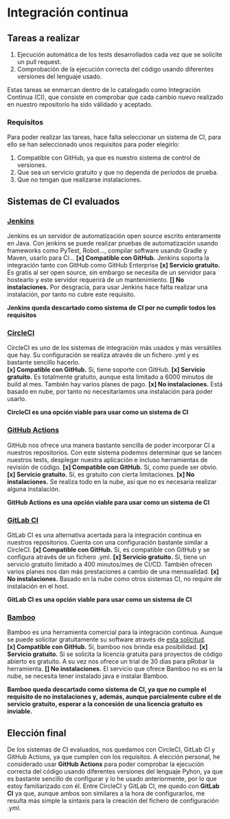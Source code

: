 # Integración continua

## Tareas a realizar
1. Ejecución automática de los tests desarrollados cada vez que se solicite un pull request.
2. Comprobación de la ejecución correcta del código usando diferentes versiones del lenguaje usado.

Estas tareas se enmarcan dentro de lo catalogado como Integración Continua (CI), que consiste en comprobar que cada cambio nuevo realizado en nuestro repositorio ha sido válidado y aceptado.

### Requisitos
Para poder realizar las tareas, hace falta seleccionar un sistema de CI, para ello se han seleccionado unos requisitos para poder elegirlo:

1. Compatible con GitHub, ya que es nuestro sistema de control de versiones.
2. Que sea un servicio gratuito y que no dependa de periodos de prueba.
3. Que no tengan que realizarse instalaciones.

## Sistemas de CI evaluados
### [Jenkins](https://www.jenkins.io/)
Jenkins es un servidor de automatización open source escrito enteramente en Java. Con jenkins se puede realizar pruebas de automatización usando frameworks como PyTest, Robot..., compilar software usando Gradle y Maven, usarlo para CI...
**[x] Compatible con GitHub.** Jenkins soporta la integración tanto con GitHub como GitHub Enterprise
**[x] Servicio gratuito.** Es gratis al ser open source, sin embargo se necesita de un servidor para hostearlo y este servidor requerirá de un mantenimiento.
**[] No instalaciones.** Por desgracia, para usar Jenkins hace falta realizar una instalación, por tanto no cubre este requisito.

**Jenkins queda descartado como sistema de CI por no cumplir todos los requisitos**

### [CircleCI](https://circleci.com/)
CircleCI es uno de los sistemas de integración más usados y más versátiles que hay. Su configuración se realiza através de un fichero .yml y es bastante sencillo hacerlo.  
**[x] Compatible con GitHub.** Si, tiene soporte con GitHub.
**[x] Servicio gratuito.** Es totalmente gratuito, aunque esta limitado a 6000 minutos de build al mes. También hay varios planes de pago.
**[x] No instalaciones.** Está basado en nube, por tanto no necesitaríamos una instalación para poder usarlo.

**CircleCI es una opción viable para usar como un sistema de CI**

### [GitHub Actions](https://github.com/features/actions)
GitHub nos ofrece una manera bastante sencilla de poder incorporar CI a nuestros repositorios. Con este sistema podemos determinar que se lancen nuestros tests, desplegar nuestra aplicación e incluso herramientas de revisión de código.
**[x] Compatible con GitHub.** Sí, como puede ser obvio.
**[x] Servicio gratuito.** Sí, es gratuito con cierta limitaciones. 
**[x] No instalaciones.** Se realiza todo en la nube, así que no es necesaria realizar alguna instalación.

**GitHub Actions es una opción viable para usar como un sistema de CI**

### [GitLab CI](https://docs.gitlab.com/ee/ci/)
GitLab CI es una alternativa acertada para la integración continua en nuestros repositorios. Cuenta con una configuración bastante similar a CircleCI.
**[x] Compatible con GitHub.** Sí, es compatible con GitHub y se configura através de un fichero .yml.
**[x] Servicio gratuito.** Sí, tiene un servicio gratuito limitado a 400 minutos/mes de CI/CD. También ofrecen varios planes nos dan más prestaciones a cambio de una mensualidad.
**[x] No instalaciones.** Basado en la nube como otros sistemas CI, no require de instalación en el host.

**GitLab CI es una opción viable para usar como un sistema de CI**

### [Bamboo](https://www.atlassian.com/es/software/bamboo)
Bamboo es una herramienta comercial para la integración continua. Aunque se puede solicitar gratuitamente su software através de [esta solicitud](https://www.atlassian.com/software/views/open-source-license-request).  
**[x] Compatible con GitHub.** Sí, bamboo nos brinda esa posibilidad.
**[x] Servicio gratuito.** Si se solicita la licencia gratuita para proyectos de código abierto es gratuito. A su vez nos ofrece un trial de 30 días para pRobar la herramienta.
**[] No instalaciones.** El servicio que ofrece Bamboo no es en la nube, se necesita tener instalado java e instalar Bamboo.

**Bamboo queda descartado como sistema de CI, ya que no cumple el requisito de no instalaciones y, además, aunque parcialmente cubre el de servicio gratuito, esperar a la concesión de una licencia gratuito es inviable.**

## Elección final
De los sistemas de CI evaluados, nos quedamos con CircleCI, GitLab CI y GitHub Actions, ya que cumplen con los requisitos.
A elección personal, he considerado usar **GitHub Actions** para poder comprobar la ejecución correcta del código usando diferentes versiones del lenguaje Pyhon, ya que es bastante sencillo de configurar y lo he usado anteriormente, por lo que estoy familiarizado con él.
Entre CircleCI y GitLab CI, me quedo con **GitLab CI** ya que, aunque ambos son similares a la hora de configurarlos, me resulta más simple la sintaxis para la creación del fichero de configuración .yml.
